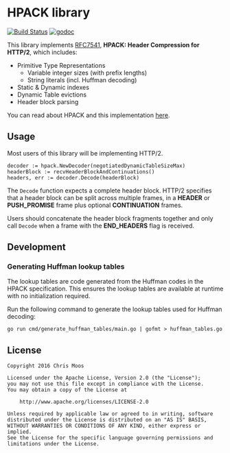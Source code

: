 # HPACK library

[![Build Status](https://travis-ci.org/chrismoos/hpack.svg?branch=master)](https://travis-ci.org/chrismoos/hpack) [![godoc](https://godoc.org/github.com/chrismoos/hpack?status.svg)](https://godoc.org/github.com/chrismoos/hpack)

This library implements [RFC7541](https://tools.ietf.org/html/rfc7541), **HPACK: Header Compression for HTTP/2**, which includes:

* Primitive Type Representations
    * Variable integer sizes (with prefix lengths)
    * String literals (incl. Huffman decoding)
* Static & Dynamic indexes
* Dynamic Table evictions
* Header block parsing

You can read about HPACK and this implementation [here](https://www.chrismoos.com/2016/02/19/hpack-compression-golang/).

## Usage

Most users of this library will be implementing HTTP/2.

    decoder := hpack.NewDecoder(negotiatedDynamicTableSizeMax)
    headerBlock := recvHeaderBlockAndContinuations()
    headers, err := decoder.Decode(headerBlock)

The `Decode` function expects a complete header block. HTTP/2 specifies that a header block can be split across multiple frames, in a **HEADER** or **PUSH_PROMISE** frame plus optional **CONTINUATION** frames.

Users should concatenate the header block fragments together and only call `Decode` when a frame with the **END_HEADERS** flag is received.

## Development

### Generating Huffman lookup tables

The lookup tables are code generated from the Huffman codes in the HPACK specification. This ensures the lookup tables are available at runtime with no initialization required.

Run the following command to generate the lookup tables used for Huffman decoding:

    go run cmd/generate_huffman_tables/main.go | gofmt > huffman_tables.go

## License

    Copyright 2016 Chris Moos

    Licensed under the Apache License, Version 2.0 (the "License");
    you may not use this file except in compliance with the License.
    You may obtain a copy of the License at

        http://www.apache.org/licenses/LICENSE-2.0

    Unless required by applicable law or agreed to in writing, software
    distributed under the License is distributed on an "AS IS" BASIS,
    WITHOUT WARRANTIES OR CONDITIONS OF ANY KIND, either express or implied.
    See the License for the specific language governing permissions and
    limitations under the License.
